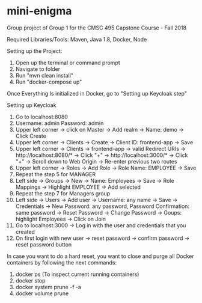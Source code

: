 # mini-enigma
Group project of Group 1 for the CMSC 495 Capstone Course - Fall 2018

Required Libraries/Tools:
Maven, Java 1.8, Docker, Node

Setting up the Project:
1. Open up the terminal or command prompt  
2. Navigate to folder
3. Run "mvn clean install"
4. Run "docker-compose up"

Once Everything Is initialized in Docker, go to "Setting up Keycloak step"  

Setting up Keycloak

1.	Go to localhost:8080
2.	Username: admin Password: admin
3.	Upper left corner -> click on Master -> Add realm -> Name: demo -> Click Create
4.	Upper left corner -> Clients -> Create -> Client ID: frontend-app -> Save
5.  Upper left corner -> Clients -> frontend-app -> valid Redirect URIs -> http://localhost:8080/* -> Click "+" -> http://localhost:3000/* -> Click "+" -> Scroll down to Web Origin -> Re-enter previous two routes
6.	Upper left corner -> Roles -> Add Role -> Role Name: EMPLOYEE -> Save
7.	Repeat the step 5 for MANAGER
8.	Left side -> Groups -> New -> Name: Employees -> Save -> Role Mappings -> Highlight EMPLOYEE -> Add selected
9.	Repeat the step 7 for Managers group
10.	Left side -> Users -> Add user -> Username: any name -> Save -> Credentials -> New Password: any password, Password Confirmation: same password -> Reset Password -> Change Password -> Goups: highlight Employees -> Click on Join
11.	Go to localhost:3000 -> Log in with the user and credentials that you created
12. On first login with new user -> reset password -> confirm password -> reset password button

In case you want to do a hard reset, you want to close and purge all Docker containers by following the next commands:
1. docker ps (To inspect current running containers)
2. docker stop <container id>
3. docker system prune -f -a
4. docker volume prune
